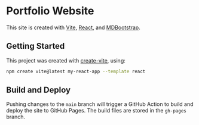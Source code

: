 # Portfolio Website

This site is created with [Vite](https://vitejs.dev/), [React](https://reactjs.org/), and [MDBootstrap](https://mdbootstrap.com/docs/react/).

## Getting Started

This project was created with [create-vite](https://github.com/vitejs/vite/tree/main/packages/create-vite), using:

```bash
npm create vite@latest my-react-app --template react
```

## Build and Deploy

Pushing changes to the `main` branch will trigger a GitHub Action to build and deploy the site to GitHub Pages. The build files are stored in the `gh-pages` branch.
